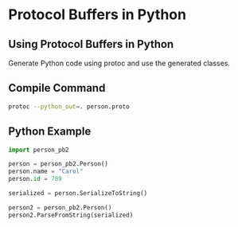 # Protocol Buffers in Python

## Using Protocol Buffers in Python
Generate Python code using protoc and use the generated classes.

## Compile Command
```sh
protoc --python_out=. person.proto
```

## Python Example
```python
import person_pb2

person = person_pb2.Person()
person.name = "Carol"
person.id = 789

serialized = person.SerializeToString()

person2 = person_pb2.Person()
person2.ParseFromString(serialized)
```
